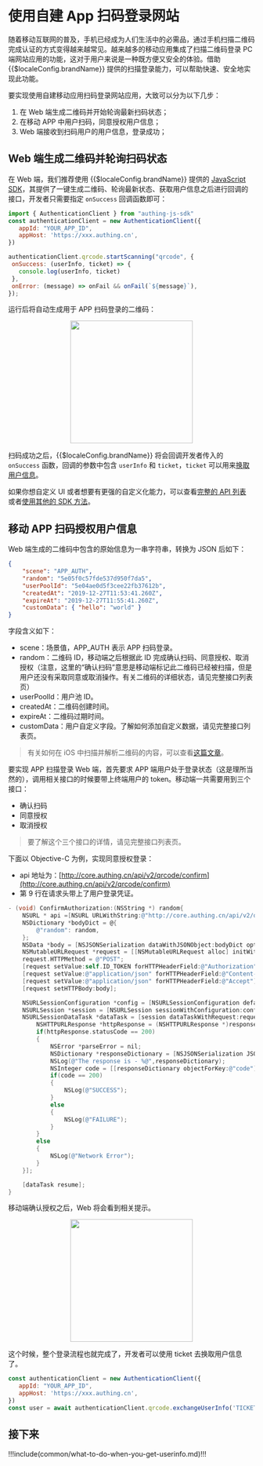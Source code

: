 # 使用自建 App 扫码登录网站

<LastUpdated/>

随着移动互联网的普及，手机已经成为人们生活中的必需品，通过手机扫描二维码完成认证的方式变得越来越常见。越来越多的移动应用集成了扫描二维码登录 PC 端网站应用的功能，这对于用户来说是一种既方便又安全的体验。借助 {{$localeConfig.brandName}} 提供的扫描登录能力，可以帮助快速、安全地实现此功能。

要实现使用自建移动应用扫码登录网站应用，大致可以分为以下几步：

1. 在 Web 端生成二维码并开始轮询最新扫码状态；
2. 在移动 APP 中用户扫码，同意授权用户信息；
3. Web 端接收到扫码用户的用户信息，登录成功；

## Web 端生成二维码并轮询扫码状态

在 Web 端，我们推荐使用 {{$localeConfig.brandName}} 提供的 [JavaScript SDK](/reference-new/web/sdk-for-node/authentication/QrCodeAuthenticationClient.md)，其提供了一键生成二维码、轮询最新状态、获取用户信息之后进行回调的接口，开发者只需要指定 `onSuccess` 回调函数即可：

```js
import { AuthenticationClient } from "authing-js-sdk"
const authenticationClient = new AuthenticationClient({
   appId: "YOUR_APP_ID",
   appHost: 'https://xxx.authing.cn',
})

authenticationClient.qrcode.startScanning("qrcode", {
 onSuccess: (userInfo, ticket) => {
   console.log(userInfo, ticket)
 },
 onError: (message) => onFail && onFail(`${message}`),
});
```

运行后将自动生成用于 APP 扫码登录的二维码：

<img src="https://cdn.authing.cn/blog/image%20%28619%29.png" style="display:block;margin: 0 auto;" height="250">

扫码成功之后，{{$localeConfig.brandName}} 将会回调开发者传入的 `onSuccess` 函数，回调的参数中包含 `userInfo` 和 `ticket`，`ticket` 可以用来[换取用户信息](./full-api-list.md#使用-ticket-换取用户信息)。

如果你想自定义 UI 或者想要有更强的自定义化能力，可以查看[完整的 API 列表](./full-api-list.md) 或者[使用其他的 SDK 方法](/reference-new/web/sdk-for-node/authentication/QrCodeAuthenticationClient.md)。


## 移动 APP 扫码授权用户信息

Web 端生成的二维码中包含的原始信息为一串字符串，转换为 JSON 后如下：

```json
{
    "scene": "APP_AUTH",
    "random": "5e05f0c57fde537d950f7da5",
    "userPoolId": "5e04ae0d5f3cee22fb37612b",
    "createdAt": "2019-12-27T11:53:41.260Z",
    "expireAt": "2019-12-27T11:55:41.260Z",
    "customData": { "hello": "world" }
}
```

字段含义如下：

- scene：场景值，APP_AUTH 表示 APP 扫码登录。
- random：二维码 ID，移动端之后根据此 ID 完成确认扫码、同意授权、取消授权（注意，这里的“确认扫码”意思是移动端标记此二维码已经被扫描，但是用户还没有采取同意或取消操作。有关二维码的详细状态，请见完整接口列表页）
- userPoolId：用户池 ID。
- createdAt：二维码创建时间。
- expireAt：二维码过期时间。
- customData：用户自定义字段。了解如何添加自定义数据，请见完整接口列表页。

> 有关如何在 iOS 中扫描并解析二维码的内容，可以查看[这篇文章](https://github.com/darkjoin/Learning/wiki/使用AVFoundation读取二维码)。

要实现 APP 扫描登录 Web 端，首先要求 APP 端用户处于登录状态（这是理所当然的），调用相关接口的时候要带上终端用户的 token。移动端一共需要用到三个接口：

- 确认扫码
- 同意授权
- 取消授权

> 要了解这个三个接口的详情，请见完整接口列表页。

下面以 Objective-C 为例，实现同意授权登录：

- api 地址为：[http://core.authing.cn/api/v2/qrcode/confirm](http://core.authing.cn/api/v2/qrcode/confirm)
- 第 9 行在请求头带上了用户登录凭证。

```objectivec
- (void) ConfirmAuthorization:(NSString *) random{
    NSURL * api =[NSURL URLWithString:@"http://core.authing.cn/api/v2/qrcode/confirm"];
    NSDictionary *bodyDict = @{
        @"random": random,
    };
    NSData *body = [NSJSONSerialization dataWithJSONObject:bodyDict options:kNilOptions error:nil];
    NSMutableURLRequest *request = [[NSMutableURLRequest alloc] initWithURL:api];
    request.HTTPMethod = @"POST";
    [request setValue:self.ID_TOKEN forHTTPHeaderField:@"Authorization"];
    [request setValue:@"application/json" forHTTPHeaderField:@"Content-Type"];
    [request setValue:@"application/json" forHTTPHeaderField:@"Accept"];
    [request setHTTPBody:body];

    NSURLSessionConfiguration *config = [NSURLSessionConfiguration defaultSessionConfiguration];
    NSURLSession *session = [NSURLSession sessionWithConfiguration:config];
    NSURLSessionDataTask *dataTask = [session dataTaskWithRequest:request completionHandler:^(NSData *data, NSURLResponse *response, NSError *error) {
        NSHTTPURLResponse *httpResponse = (NSHTTPURLResponse *)response;
        if(httpResponse.statusCode == 200)
        {
            NSError *parseError = nil;
            NSDictionary *responseDictionary = [NSJSONSerialization JSONObjectWithData:data options:0 error:&parseError];
            NSLog(@"The response is - %@",responseDictionary);
            NSInteger code = [[responseDictionary objectForKey:@"code"] integerValue];
            if(code == 200)
            {
                NSLog(@"SUCCESS");
            }
            else
            {
                NSLog(@"FAILURE");
            }
        }
        else
        {
            NSLog(@"Network Error");
        }
    }];

    [dataTask resume];
}
```

移动端确认授权之后，Web 将会看到相关提示。

<img src="https://cdn.authing.cn/blog/image%20%28579%29.png" style="display:block;margin: 0 auto;" height="250">


这个时候，整个登录流程也就完成了，开发者可以使用 ticket 去换取用户信息了。

```javascript
const authenticationClient = new AuthenticationClient({
   appId: "YOUR_APP_ID",
   appHost: 'https://xxx.authing.cn',
})
const user = await authenticationClient.qrcode.exchangeUserInfo('TICKET')
```

## 接下来

!!!include(common/what-to-do-when-you-get-userinfo.md)!!!
